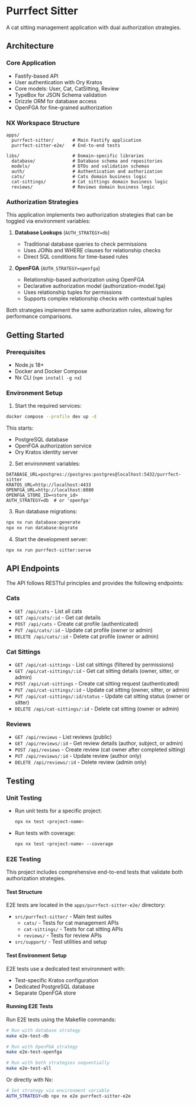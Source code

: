 # Purrfect Sitter

A cat sitting management application with dual authorization strategies.

## Architecture

### Core Application

- Fastify-based API
- User authentication with Ory Kratos
- Core models: User, Cat, CatSitting, Review
- TypeBox for JSON Schema validation
- Drizzle ORM for database access
- OpenFGA for fine-grained authorization

### NX Workspace Structure

```
apps/
  purrfect-sitter/       # Main Fastify application
  purrfect-sitter-e2e/   # End-to-end tests

libs/                    # Domain-specific libraries
  database/              # Database schema and repositories
  models/                # DTOs and validation schemas
  auth/                  # Authentication and authorization
  cats/                  # Cats domain business logic
  cat-sittings/          # Cat sittings domain business logic
  reviews/               # Reviews domain business logic
```

### Authorization Strategies

This application implements two authorization strategies that can be toggled via environment variables:

1. **Database Lookups** (`AUTH_STRATEGY=db`)

   - Traditional database queries to check permissions
   - Uses JOINs and WHERE clauses for relationship checks
   - Direct SQL conditions for time-based rules

2. **OpenFGA** (`AUTH_STRATEGY=openfga`)
   - Relationship-based authorization using OpenFGA
   - Declarative authorization model (authorization-model.fga)
   - Uses relationship tuples for permissions
   - Supports complex relationship checks with contextual tuples

Both strategies implement the same authorization rules, allowing for performance comparisons.

## Getting Started

### Prerequisites

- Node.js 18+
- Docker and Docker Compose
- Nx CLI (`npm install -g nx`)

### Environment Setup

1. Start the required services:

```bash
docker compose --profile dev up -d
```

This starts:

- PostgreSQL database
- OpenFGA authorization service
- Ory Kratos identity server

2. Set environment variables:

```
DATABASE_URL=postgres://postgres:postgres@localhost:5432/purrfect-sitter
KRATOS_URL=http://localhost:4433
OPENFGA_URL=http://localhost:8080
OPENFGA_STORE_ID=<store_id>
AUTH_STRATEGY=db  # or 'openfga'
```

3. Run database migrations:

```bash
npx nx run database:generate
npx nx run database:migrate
```

4. Start the development server:

```bash
npx nx run purrfect-sitter:serve
```

## API Endpoints

The API follows RESTful principles and provides the following endpoints:

### Cats

- `GET /api/cats` - List all cats
- `GET /api/cats/:id` - Get cat details
- `POST /api/cats` - Create cat profile (authenticated)
- `PUT /api/cats/:id` - Update cat profile (owner or admin)
- `DELETE /api/cats/:id` - Delete cat profile (owner or admin)

### Cat Sittings

- `GET /api/cat-sittings` - List cat sittings (filtered by permissions)
- `GET /api/cat-sittings/:id` - Get cat sitting details (owner, sitter, or admin)
- `POST /api/cat-sittings` - Create cat sitting request (authenticated)
- `PUT /api/cat-sittings/:id` - Update cat sitting (owner, sitter, or admin)
- `PUT /api/cat-sittings/:id/status` - Update cat sitting status (owner or sitter)
- `DELETE /api/cat-sittings/:id` - Delete cat sitting (owner or admin)

### Reviews

- `GET /api/reviews` - List reviews (public)
- `GET /api/reviews/:id` - Get review details (author, subject, or admin)
- `POST /api/reviews` - Create review (cat owner after completed sitting)
- `PUT /api/reviews/:id` - Update review (author only)
- `DELETE /api/reviews/:id` - Delete review (admin only)

## Testing

### Unit Testing

- Run unit tests for a specific project:
  ```bash
  npx nx test <project-name>
  ```
- Run tests with coverage:
  ```bash
  npx nx test <project-name> --coverage
  ```

### E2E Testing

This project includes comprehensive end-to-end tests that validate both authorization strategies.

#### Test Structure

E2E tests are located in the `apps/purrfect-sitter-e2e/` directory:

- `src/purrfect-sitter/` - Main test suites
  - `cats/` - Tests for cat management APIs
  - `cat-sittings/` - Tests for cat sitting APIs
  - `reviews/` - Tests for review APIs
- `src/support/` - Test utilities and setup

#### Test Environment Setup

E2E tests use a dedicated test environment with:

- Test-specific Kratos configuration
- Dedicated PostgreSQL database
- Separate OpenFGA store

#### Running E2E Tests

Run E2E tests using the Makefile commands:

```bash
# Run with database strategy
make e2e-test-db

# Run with OpenFGA strategy
make e2e-test-openfga

# Run with both strategies sequentially
make e2e-test-all
```

Or directly with Nx:

```bash
# Set strategy via environment variable
AUTH_STRATEGY=db npx nx e2e purrfect-sitter-e2e
```
